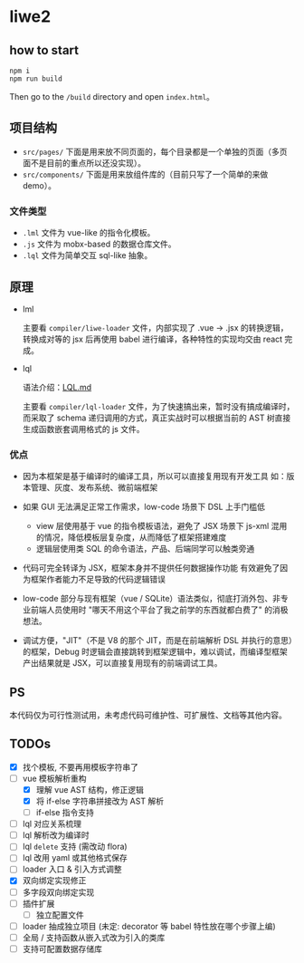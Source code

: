 liwe2
===

## how to start

```shell script
npm i
npm run build
```

Then go to the `/build` directory and open `index.html`。

## 项目结构

+ `src/pages/` 下面是用来放不同页面的，每个目录都是一个单独的页面（多页面不是目前的重点所以还没实现）。
+ `src/components/` 下面是用来放组件库的（目前只写了一个简单的来做 demo）。

### 文件类型

+ `.lml` 文件为 vue-like 的指令化模板。
+ `.js` 文件为 mobx-based 的数据仓库文件。
+ `.lql` 文件为简单交互 sql-like 抽象。

## 原理

+ lml

    主要看 `compiler/liwe-loader` 文件，内部实现了 .vue -> .jsx 的转换逻辑，转换成对等的 jsx 后再使用 babel 进行编译，各种特性的实现均交由 react 完成。

+ lql

    语法介绍：[LQL.md](./LQL.md)

    主要看 `compiler/lql-loader` 文件，为了快速搞出来，暂时没有搞成编译时，而采取了 schema 递归调用的方式，真正实战时可以根据当前的 AST 树直接生成函数嵌套调用格式的 js 文件。

### 优点

+ 因为本框架是基于编译时的编译工具，所以可以直接复用现有开发工具
    如：版本管理、灰度、发布系统、微前端框架

+ 如果 GUI 无法满足正常工作需求，low-code 场景下 DSL 上手门槛低
    + view 层使用基于 vue 的指令模板语法，避免了 JSX 场景下 js-xml 混用的情况，降低模板层复杂度，从而降低了框架搭建难度
    + 逻辑层使用类 SQL 的命令语法，产品、后端同学可以触类旁通

+ 代码可完全转译为 JSX，框架本身并不提供任何数据操作功能
    有效避免了因为框架作者能力不足导致的代码逻辑错误

+ low-code 部分与现有框架（vue / SQLite）语法类似，彻底打消外包、非专业前端人员使用时 "哪天不用这个平台了我之前学的东西就都白费了" 的消极想法。

+ 调试方便，"JIT"（不是 V8 的那个 JIT，而是在前端解析 DSL 并执行的意思）的框架，Debug 时逻辑会直接跳转到框架逻辑中，难以调试，而编译型框架产出结果就是 JSX，可以直接复用现有的前端调试工具。

## PS

本代码仅为可行性测试用，未考虑代码可维护性、可扩展性、文档等其他内容。

## TODOs

- [x] 找个模板, 不要再用模板字符串了
- [ ] vue 模板解析重构
    - [x] 理解 vue AST 结构，修正逻辑
    - [x] 将 if-else 字符串拼接改为 AST 解析
    - [ ] if-else 指令支持
- [ ] lql 对应关系梳理
- [ ] lql 解析改为编译时
- [ ] lql `delete` 支持 (需改动 flora)
- [ ] lql 改用 yaml 或其他格式保存
- [ ] loader 入口 & 引入方式调整
- [x] 双向绑定实现修正
- [ ] 多字段双向绑定实现
- [ ] 插件扩展
    - [ ] 独立配置文件
- [ ] loader 抽成独立项目 (未定: decorator 等 babel 特性放在哪个步骤上编)
- [ ] 全局 / 支持函数从嵌入式改为引入的类库
- [ ] 支持可配置数据存储库

